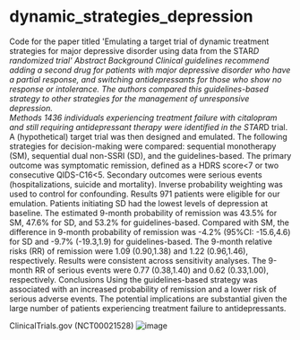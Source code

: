 # dynamic_strategies_depression
Code for the paper titled 'Emulating a target trial of dynamic treatment strategies for major depressive disorder using data from the STAR*D randomized trial'
Abstract
Background
Clinical guidelines recommend adding a second drug for patients with major depressive disorder who have a partial response, and switching antidepressants for those who show no response or intolerance. The authors compared this guidelines-based strategy to other strategies for the management of unresponsive depression.  
Methods
1436 individuals experiencing treatment failure with citalopram and still requiring antidepressant therapy were identified in the STAR*D trial. A (hypothetical) target trial was then designed and emulated. The following strategies for decision-making were compared: sequential monotherapy (SM), sequential dual non-SSRI (SD), and the guidelines-based. The primary outcome was symptomatic remission, defined as a HDRS score<7 or two consecutive QIDS-C16<5. Secondary outcomes were serious events (hospitalizations, suicide and mortality). Inverse probability weighting was used to control for confounding.
Results
971 patients were eligible for our emulation. Patients initiating SD had the lowest levels of depression at baseline. The estimated 9-month probability of remission was 43.5% for SM, 47.6% for SD, and 53.2% for guidelines-based. Compared with SM, the difference in 9-month probability of remission was -4.2% (95%CI: -15.6,4.6) for SD and -9.7% (-19.3,1.9) for guidelines-based. The 9-month relative risks (RR) of remission were 1.09 (0.90,1.38) and 1.22 (0.96,1.46), respectively. Results were consistent across sensitivity analyses. The 9-month RR of serious events were 0.77 (0.38,1.40) and 0.62 (0.33,1.00), respectively.
Conclusions
Using the guidelines-based strategy was associated with an increased probability of remission and a lower risk of serious adverse events. The potential implications are substantial given the large number of patients experiencing treatment failure to antidepressants.

ClinicalTrials.gov (NCT00021528)
![image](https://user-images.githubusercontent.com/70529806/183251460-0f97739c-6eae-4f44-b871-a6ecaca29cac.png)
